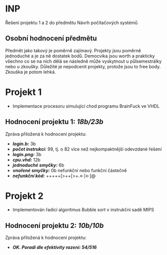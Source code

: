 # INP
Řešení projektu 1 a 2 do předmětu Návrh počítačových systémů

## Osobní hodnocení předmětu
Předmět jako takový je poměrně zajímavý. Projekty jsou poměrně jednoduché a je za ně dostatek bodů. Democvika jsou worth a prakticky všechno co se na nich dělá se následně může vyskytnout u půlsemestrálky nebo u zkoušky.
Důležité je nepodcenit projekty, protože jsou to free body. Zkouška je potom lehká.

# Projekt 1
- Implementace procesoru simulující chod programu BrainFuck ve VHDL
## Hodnocení projektu 1: ***18b/23b***
Zpráva přiložená k hodnocení projektu:
- ***login.b:*** 3b
- ***počet instrukcí:*** 99, tj. o 82 více než nejkompaktnější odevzdané řešení
- ***login.png:*** 3b
- ***cpu.vhd:*** 12b
- ***jednoduché smyčky:*** 6b
- ***vnořené smyčky:*** 0b nefunkční nebo funkční částečně
- ***nefunkční kód:*** +++++[>++[>+.<-]<-]@

# Projekt 2
- Implementován řadící algoritmus Bubble sort v instrukční sadě MIPS
## Hodnocení projektu 2: ***10b/10b***
Zpráva přiložená k hodnocení projektu:
- ***OK. Poradi dle efektivity razeni: 54/516***

